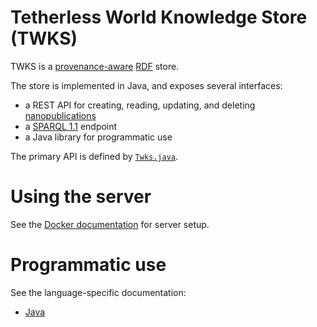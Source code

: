 # Tetherless World Knowledge Store (TWKS)

TWKS is a [provenance-aware](https://www.w3.org/TR/prov-o/) [RDF](https://www.w3.org/RDF/) store.

The store is implemented in Java, and exposes several interfaces:
* a REST API for creating, reading, updating, and deleting [nanopublications](http://nanopub.org)
* a [SPARQL 1.1](https://www.w3.org/TR/sparql11-protocol/) endpoint
* a Java library for programmatic use

The primary API is defined by [`Twks.java`](java/lib/src/main/java/edu/rpi/tw/twks/lib/Twks.java).

# Using the server

See the [Docker documentation](docker/README.md) for server setup.

# Programmatic use

See the language-specific documentation:
* [Java](java/README.md)
